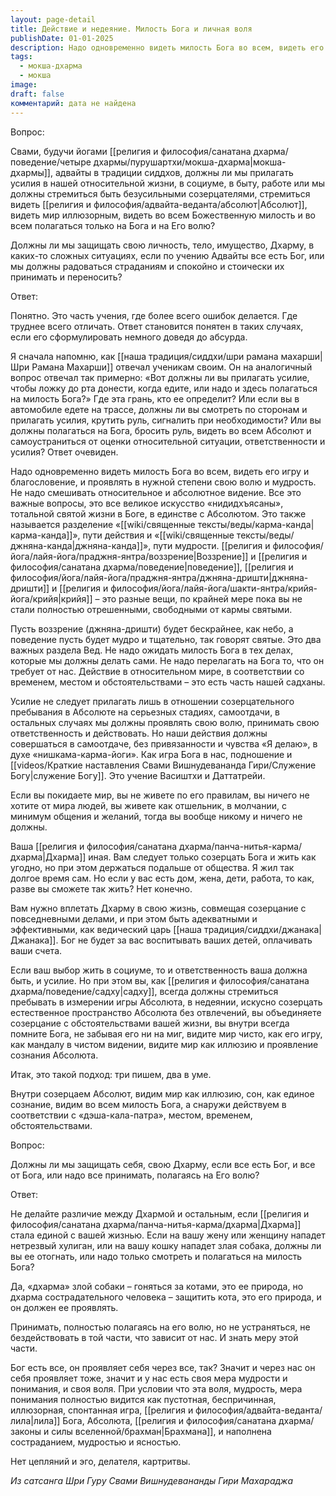 ```yaml
---
layout: page-detail
title: Действие и недеяние. Милость Бога и личная воля
publishDate: 01-01-2025
description: Надо одновременно видеть милость Бога во всем, видеть его игру и благословение, и проявлять в нужной степени свою волю и мудрость. Не надо смешивать относительное и абсолютное видение. Все это важные вопросы, это все великое искусство «нидидхъясаны», тотальной святой жизни в Боге, в единстве с Абсолютом.
tags:
  - мокша-дхарма
  - мокша
image: 
draft: false
комментарий: дата не найдена
---
```


Вопрос: 

Свами, будучи йогами [[религия и философия/санатана дхарма/поведение/четыре дхармы/пурушартхи/мокша-дхарма|мокша-дхармы]], адвайты в традиции сиддхов, должны ли мы прилагать усилия в нашей относительной жизни, в социуме, в быту, работе или мы должны стремиться быть безусильными созерцателями, стремиться видеть [[религия и философия/адвайта-веданта/абсолют|Абсолют]], видеть мир иллюзорным, видеть во всем Божественную милость и во всем полагаться только на Бога и на Его волю? 

Должны ли мы защищать свою личность, тело, имущество, Дхарму, в каких-то сложных ситуациях, если по учению Адвайты все есть Бог, или мы должны радоваться страданиям и спокойно и стоически их принимать и переносить? 

Ответ: 

Понятно. Это часть учения, где более всего ошибок делается. Где труднее всего отличать. Ответ становится понятен в таких случаях, если его сформулировать немного доведя до абсурда. 

Я сначала напомню, как [[наша традиция/сиддхи/шри рамана махарши|Шри Рамана Махарши]] отвечал ученикам своим. Он на аналогичный вопрос отвечал так примерно: «Вот должны ли вы прилагать усилие, чтобы ложку до рта донести, когда едите, или надо и здесь полагаться на милость Бога?» Где эта грань, кто ее определит? Или если вы в автомобиле едете на трассе, должны ли вы смотреть по сторонам и прилагать усилия, крутить руль, сигналить при необходимости? Или вы должны полагаться на Бога, бросить руль, видеть во всем Абсолют и самоустраниться от оценки относительной ситуации, ответственности и усилия? Ответ очевиден. 

Надо одновременно видеть милость Бога во всем, видеть его игру и благословение, и проявлять в нужной степени свою волю и мудрость. Не надо смешивать относительное и абсолютное видение. Все это важные вопросы, это все великое искусство «нидидхъясаны», тотальной святой жизни в Боге, в единстве с Абсолютом. Это также называется разделение «[[wiki/священные тексты/веды/карма-канда|карма-канда]]», пути действия и «[[wiki/священные тексты/веды/джняна-канда|джняна-канда]]», пути мудрости. [[религия и философия/йога/лайя-йога/праджня-янтра/воззрение|Воззрение]] и [[религия и философия/санатана дхарма/поведение|поведение]], [[религия и философия/йога/лайя-йога/праджня-янтра/джняна-дришти|джняна-дришти]] и [[религия и философия/йога/лайя-йога/шакти-янтра/крийя-йога/крийя|крийя]] – это разные вещи, по крайней мере пока вы не стали полностью отрешенными, свободными от кармы святыми. 

Пусть воззрение (джняна-дришти) будет бескрайнее, как небо, а поведение пусть будет мудро и тщательно, так говорят святые. Это два важных раздела Вед. Не надо ожидать милость Бога в тех делах, которые мы должны делать сами. Не надо перелагать на Бога то, что он требует от нас. Действие в относительном мире, в соответствии со временем, местом и обстоятельствами – это есть часть нашей садханы. 

Усилие не следует прилагать лишь в отношении созерцательного пребывания в Абсолюте на серьезных стадиях, самоотдачи, в остальных случаях мы должны проявлять свою волю, принимать свою ответственность и действовать. Но наши действия должны совершаться в самоотдаче, без привязанности и чувства «Я делаю», в духе «нишкама-карма-йоги». Как игра Бога в нас, подношение и [[videos/Краткие наставления Свами Вишнудевананда Гири/Служение Богу|служение Богу]]. Это учение Васиштхи и Даттатрейи. 

Если вы покидаете мир, вы не живете по его правилам, вы ничего не хотите от мира людей, вы живете как отшельник, в молчании, с минимум общения и желаний, тогда вы вообще никому и ничего не должны. 

Ваша [[религия и философия/санатана дхарма/панча-нитья-карма/дхарма|Дхарма]] иная. Вам следует только созерцать Бога и жить как угодно, но при этом держаться подальше от общества. Я жил так долгое время сам. Но если у вас есть дом, жена, дети, работа, то как, разве вы сможете так жить? Нет конечно.

Вам нужно вплетать Дхарму в свою жизнь, совмещая созерцание с повседневными делами, и при этом быть адекватными и эффективными, как ведический царь [[наша традиция/сиддхи/джанака|Джанака]]. Бог не будет за вас воспитывать ваших детей, оплачивать ваши счета.

Если ваш выбор жить в социуме, то и ответственность ваша должна быть, и усилие. Но при этом вы, как [[религия и философия/санатана дхарма/поведение/садху|садху]], всегда должны стремиться пребывать в измерении игры Абсолюта, в недеянии, искусно созерцать естественное пространство Абсолюта без отвлечений, вы объединяете созерцание с обстоятельствами вашей жизни, вы внутри всегда помните Бога, не забывая его ни на миг, видите мир чисто, как его игру, как мандалу в чистом видении, видите мир как иллюзию и проявление сознания Абсолюта. 

Итак, это такой подход: три пишем, два в уме. 

Внутри созерцаем Абсолют, видим мир как иллюзию, сон, как единое сознание, видим во всем милость Бога, а снаружи действуем в соответствии с «дэша-кала-патра», местом, временем, обстоятельствами. 

Вопрос: 

Должны ли мы защищать себя, свою Дхарму, если все есть Бог, и все от Бога, или надо все принимать, полагаясь на Его волю?

Ответ: 

Не делайте различие между Дхармой и остальным, если [[религия и философия/санатана дхарма/панча-нитья-карма/дхарма|Дхарма]] стала единой с вашей жизнью. Если на вашу жену или женщину нападет нетрезвый хулиган, или на вашу кошку нападет злая собака, должны ли вы ее отогнать, или надо только смотреть и полагаться на милость Бога? 

Да, «дхарма» злой собаки – гоняться за котами, это ее природа, но дхарма сострадательного человека – защитить кота, это его природа, и он должен ее проявлять. 

Принимать, полностью полагаясь на его волю, но не устраняться, не бездействовать в той части, что зависит от нас. И знать меру этой части. 

Бог есть все, он проявляет себя через все, так? Значит и через нас он себя проявляет тоже, значит и у нас есть своя мера мудрости и понимания, и своя воля. При условии что эта воля, мудрость, мера понимания полностью видится как пустотная, беспричинная, иллюзорная, спонтанная игра, [[религия и философия/адвайта-веданта/лила|лила]] Бога, Абсолюта, [[религия и философия/санатана дхарма/законы и силы вселенной/брахман|Брахмана]], и наполнена состраданием, мудростью и ясностью. 

Нет цепляний и эго, делателя, картритвы.

*Из сатсанга Шри Гуру Свами Вишнудевананды Гири Махараджа*

